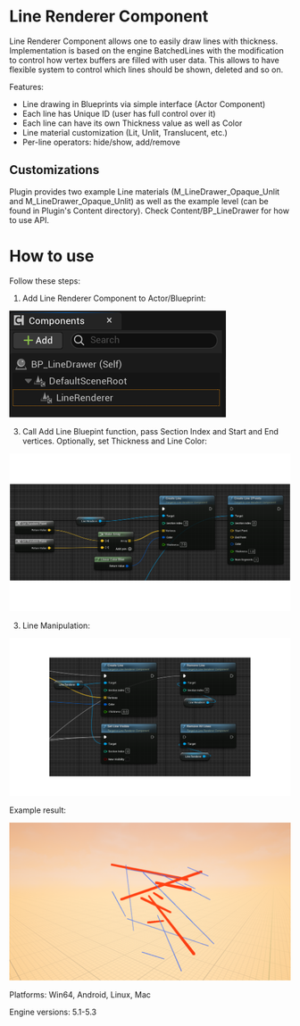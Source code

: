 # Line Renderer Component

Line Renderer Component allows one to easily draw lines with thickness. Implementation is based on the engine BatchedLines with the modification to control how vertex buffers are filled with user data. This allows to have flexible system to control which lines should be shown, deleted and so on.

Features:
* Line drawing in Blueprints via simple interface (Actor Component)
* Each line has Unique ID (user has full control over it)
* Each line can have its own Thickness value as well as Color
* Line material customization (Lit, Unlit, Translucent, etc.)
* Per-line operators: hide/show, add/remove

## Customizations

Plugin provides two example Line materials (M_LineDrawer_Opaque_Unlit and M_LineDrawer_Opaque_Unlit) as well as the example level (can be found in Plugin's Content directory). Check Content/BP_LineDrawer for how to use API.

# How to use

Follow these steps:

1) Add Line Renderer Component to Actor/Blueprint:

<img src="Resources/component.png">

3) Call Add Line Bluepint function, pass Section Index and Start and End vertices. Optionally, set Thickness and Line Color:

<img src="Resources/example_0.png">

3) Line Manipulation:

<img src="Resources/example_1.png">

Example result:

<img src="Resources/result.png">

Platforms: Win64, Android, Linux, Mac

Engine versions: 5.1-5.3
